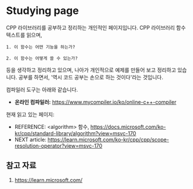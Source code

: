 # Studying page

CPP 라이브러리를 공부하고 정리하는 개인적인 페이지입니다. CPP 라이브러리 함수 텍스트를 읽으며, 

    1. 이 함수는 어떤 기능을 하는가?
  
    2. 이 함수는 어떻게 쓸 수 있는가?



등을 생각하고 정리하고 있으며, 나아가 개인적으로 예제를 만들어 보고 정리하고 있습니다. 공부를 하면서, '역시 코드 공부는 손으로 하는 것이다'라는 것입니다.



컴파일러 도구는 아래와 같습니다.

- **온라인 컴파일러:** https://www.mycompiler.io/ko/online-c++-compiler






현재 읽고 있는 페이지:
 - REFERENCE: \<algorithm\> 함수, https://docs.microsoft.com/ko-kr/cpp/standard-library/algorithm?view=msvc-170
 - NEXT article: https://learn.microsoft.com/ko-kr/cpp/cpp/scope-resolution-operator?view=msvc-170


## 참고 자료

  1. https://learn.microsoft.com/

